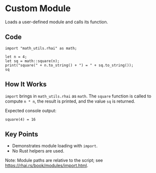 # Custom Module

Loads a user-defined module and calls its function.

## Code

```rhai
import "math_utils.rhai" as math;

let n = 4;
let sq = math::square(n);
print("square(" + n.to_string() + ") = " + sq.to_string());
sq
```

## How It Works

`import` brings in `math_utils.rhai` as `math`. The `square` function is
called to compute `n * n`, the result is printed, and the value `sq` is
returned.

Expected console output:

```
square(4) = 16
```

## Key Points

- Demonstrates module loading with `import`.
- No Rust helpers are used.

Note: Module paths are relative to the script; see <https://rhai.rs/book/modules/import.html>.
